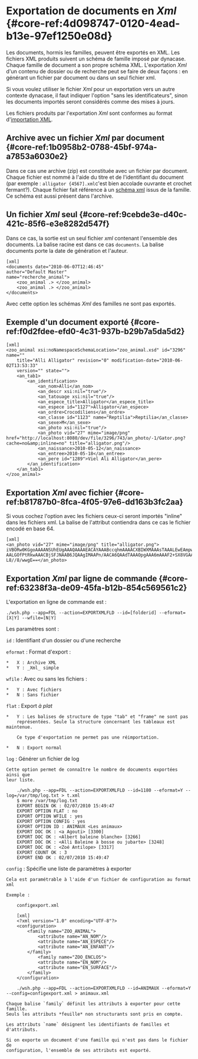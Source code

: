# Exportation de documents en _Xml_ {#core-ref:4d098747-0120-4ead-b13e-97ef1250e08d}

Les documents, hormis les familles, peuvent être exportés en XML. Les fichiers
XML produits suivent un schéma de famille imposé par dynacase. Chaque famille de
document a son propre schéma XML. L'exportation _Xml_ d'un contenu de dossier ou
de recherche peut se faire de deux façons : en générant un fichier par document
ou dans un seul fichier xml.

Si vous voulez utiliser le fichier _Xml_ pour un exportation vers un autre
contexte dynacase, il faut indiquer l'option "sans les identificateurs", sinon
les documents importés seront considérés comme des mises à jours.

Les fichiers produits par l'exportation _Xml_ sont conformes au format
d'[importation XML][importXML].

## Archive avec un fichier _Xml_ par document {#core-ref:1b0958b2-0788-45bf-974a-a7853a6030e2}

Dans ce cas une archive (zip) est constituée avec un fichier par document.
Chaque fichier est nommé à l'aide du titre et de l'identifiant du document (par
exemple : `alligator {4567].xml`<span class="fixme" data-assignedto="EBR">c'est
bien accolade ouvrante et crochet fermant?</span>). Chaque fichier fait
référence à un [schéma xml][xmlschema] issus de la famille. Ce schéma est aussi
présent dans l'archive.

## Un fichier _Xml_ seul {#core-ref:9cebde3e-d40c-421c-85f6-e3e8282d547f}

Dans ce cas, la sortie est un seul fichier _xml_ contenant l'ensemble des
documents. La balise racine est dans ce cas `documents`. La balise documents
porte la date de génération et l'auteur.

    [xml]
    <documents date="2010-06-07T12:46:45"
    author="Default Master"
    name="recherche_animal">
        <zoo_animal .> </zoo_animal>
        <zoo_animal .> </zoo_animal>
    </documents>

Avec cette option les schémas _Xml_ des familles ne sont pas exportés.

## Exemple d'un document exporté {#core-ref:f0d2fdee-efd0-4c31-937b-b29b7a5da5d2}

    [xml]
    <zoo_animal xsi:noNamespaceSchemaLocation="zoo_animal.xsd" id="3296" name=""
        title="Alli Alligator" revision="0" modification-date="2010-06-02T13:53:33"
        version="" state="">
        <an_tab1>
            <an_identification>
                <an_nom>Alli</an_nom>
                <an_descr xsi:nil="true"/>
                <an_tatouage xsi:nil="true"/>
                <an_espece_title>Alligator</an_espece_title>
                <an_espece id="1127">Alligator</an_espece>
                <an_ordre>Crocodiliens</an_ordre>
                <an_classe id="1123" name="Reptilia">Reptilia</an_classe>
                <an_sexe>M</an_sexe>
                <an_photo xsi:nil="true"/>
                <an_photo vid="27" mime="image/png" href="http://localhost:8080/dev/file/3296/743/an_photo/-1/Gator.png?cache=no&amp;inline=no" title="alligator.png"/>
                <an_naissance>2010-05-12</an_naissance>
                <an_entree>2010-05-18</an_entree>
                <an_pere id="1289">Viel Ali Alligator</an_pere>
            </an_identification>
        </an_tab1>
    </zoo_animal>

## Exportation _Xml_ avec fichier {#core-ref:b81787b0-8fca-4f05-97e6-dd163b3fc2aa}

Si vous cochez l'option avec les fichiers ceux-ci seront importés "inline" dans
les fichiers xml. La balise de l'attribut contiendra dans ce cas le fichier
encodé en base 64.

    [xml]
    <an_photo vid="27" mime="image/png" title="alligator.png">
    iVBORw0KGgoAAAANSUhEUgAAAQAAAAEACAYAAABccqhmAAAACXBIWXMAAAsTAAALEwEAmpwYAAAABGdBTUE
    AALGOfPtRkwAAACBjSFJNAAB6JQAAgIMAAPn/AACA6QAAdTAAAOpgAAA6mAAAF2+SX8VGAAEoA0lEQVR42m
    L8//8/wwgE==</an_photo>

## Exportation _Xml_ par ligne de commande {#core-ref:63238f3a-de09-45fa-b12b-854c569561c2}

L'exportation en ligne de commande est :

    ./wsh.php --app=FDL --action=EXPORTXMLFLD --id=[folderid] --eformat=[X|Y] --wfile=[N|Y]

Les paramètres sont :

`id`
:   Identifiant d'un dossier ou d'une recherche

`eformat`
:   Format d'export :
    
    *   X : Archive XML
    *   Y : _Xml_ simple

`wfile`
:   Avec ou sans les fichiers :
    
    *   Y : Avec fichiers
    *   N : Sans fichier

`flat`
:   Export *à plat*
    
    *   Y : Les balises de structure de type "tab" et "frame" ne sont pas
        représentées. Seule la structure concernant les tableaux est maintenue.
        
        Ce type d'exportation ne permet pas une réimportation.
        
    *   N : Export normal

`log`
:   Générer un fichier de log
    
    Cette option permet de connaître le nombre de documents exportées ainsi que
    leur liste.
    
        ./wsh.php --app=FDL --action=EXPORTXMLFLD --id=1180 --eformat=Y --log=/var/tmp/log.txt > t.xml
        $ more /var/tmp/log.txt
        EXPORT BEGIN OK : 02/07/2010 15:49:47
        EXPORT OPTION FLAT : no
        EXPORT OPTION WFILE : yes
        EXPORT OPTION CONFIG : yes
        EXPORT OPTION ID : ANIMAUX <Les animaux>
        EXPORT DOC OK : <a Agouti> [3300]
        EXPORT DOC OK : <Albert baleine blanche> [3266]
        EXPORT DOC OK : <Alli Baleine à bosse ou jubarte> [3248]
        EXPORT DOC OK : <Zoé Antilope> [3317]
        EXPORT COUNT OK : 3
        EXPORT END OK : 02/07/2010 15:49:47

`config`
:   Spécifie une liste de paramètres à exporter
    
    Cela est paramétrable à l'aide d'un fichier de configuration au format xml
    
    Exemple :
    
        configexport.xml
    
        [xml]
        <?xml version="1.0" encoding="UTF-8"?>
        <configuration>
            <family name="ZOO_ANIMAL">
                <attribute name="AN_NOM"/>
                <attribute name="AN_ESPECE"/>
                <attribute name="AN_ENFANT"/>
            </family>
                <family name="ZOO_ENCLOS">
                <attribute name="EN_NOM"/>
                <attribute name="EN_SURFACE"/>
            </family>
        </configuration>
    
        ./wsh.php --app=FDL --action=EXPORTXMLFLD --id=ANIMAUX --eformat=Y --config=configexport.xml > animaux.xml
    
    Chaque balise `family` définit les attributs à exporter pour cette famille.
    Seuls les attributs *feuille* non structurants sont pris en compte.
    
    Les attributs `name` désignent les identifiants de familles et d'attributs.
    
    Si on exporte un document d'une famille qui n'est pas dans le fichier de
    configuration, l'ensemble de ses attributs est exporté.


<!-- links -->
[xmlschema]: http://fr.wikipedia.org/wiki/XML_Schema
[importXML]: #core-ref:81ad5a48-4c0f-468b-90ed-fe462fba7b96
